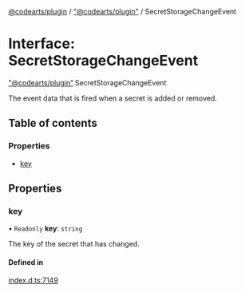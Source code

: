 [@codearts/plugin](../README.md) / ["@codearts/plugin"](../modules/_codearts_plugin_.md) / SecretStorageChangeEvent

# Interface: SecretStorageChangeEvent

["@codearts/plugin"](../modules/_codearts_plugin_.md).SecretStorageChangeEvent

The event data that is fired when a secret is added or removed.

## Table of contents

### Properties

- [key](codearts_plugin_.SecretStorageChangeEvent.md#key)

## Properties

### key

• `Readonly` **key**: `string`

The key of the secret that has changed.

#### Defined in

[index.d.ts:7149](https://github.com/shuyaqian/cloudide-plugin-api/blob/3fbdd11/index.d.ts#L7149)

